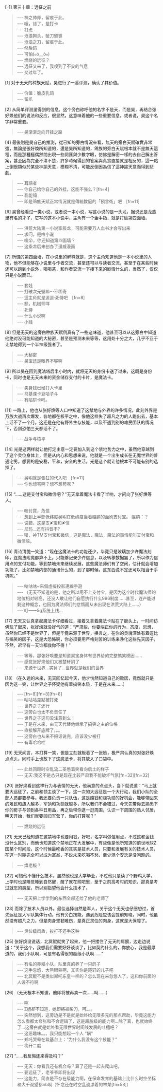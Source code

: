 
[-1] 第三十章：远征之前
>--- 神之帅斧，留痕于此。<br>
>--- 哦，错了，是打卡<br>
>--- 打忐<br>
>--- 沧浪狗头，破刀留锈<br>
>--- 沧浪之刀，留痕于此。<br>
>--- 然后鸽<br>
>--- 可怕(๑ó﹏ò๑)<br>
>--- 燃烧的远征？<br>
>--- 远征又来了，我嗅到了不安的气息<br>
>--- 又过年了。<br>

[1] 对于无天的种族天赋，昊进行了一番评测，确认了其价值。
>--- 价值：脆皮乳鸽<br>
>--- 留爪<br>

[2] 从简单评测里得到的信息，这个旁白称呼他的名字不是天，而是昊，再结合张好焕他们的说法和反应，很显然，这意味着他的一些重要信息，或者说，昊这个名字非常重要。
>--- 昊渐渐走向开挂之路<br>

[4] 最後則是昊自己的推測，從已知的旁白情況來看，無天的旁白天賦確實非常強，無論是張好煥所知道的，還是昊所知道的，鴿族的旁白天賦根本就不是無天這種，而是那種極偶然間出現一些詞匯與少數字眼，仿佛是解密一樣的去自己解出答案，甚至因為完全不清不楚，許多時候得到的答案與真實直接就是相反的，這一點上倒很類似於某些神諭天意，模糊不清，可能反倒因為信了這神諭天意而得到悲劇。
>--- 耳語者<br>
>--- 你自己给你自己的外挂，这能不强么？[fn=4]<br>
>--- 我能鸽<br>
>--- 即是鴿族天賦正常情況就是傳統教庭的「預言術」吧　[fn=11]<br>

[6] 昊曾经看过一类小说，或者说一本小说，写这小说的是一头龙，据说还是龙族里有名的才子，它写的这本小说中，主角有一个金手指，就是打破第四面墙。
>--- 洪荒大陆第一小说家辰龙，可能需要万人血书才会写出来<br>
>--- 求问，是啥小说<br>
>--- 噢😲，你还知道第四面墙？<br>
>--- 这条龙后来创办了漫威漫画<br>

[7] 所谓的第四面墙，在小说里的解释就是，这个主角知道他是一本小说里的人物，他不但能够在小说里与作者交流，甚至还可以与读者交流，甚至于在某些时候还可以跑到小说外，喝喝茶，和作者交流一下接下来的剧情什么的，当然了，仅仅只是小说而已。
>--- 套娃<br>
>--- 打破次元壁嘛～不稀奇<br>
>--- 這主角就是逗逗·死侍吧　[fn=8]<br>
>--- 额，机械师咩<br>
>--- 死侍<br>
>--- 什么小说啊<br>
>--- 小贱<br>

[8] 但是无天的这旁白种族天赋倒真有了一些这味道，他甚至可以从这旁白中知道他绝对没可能知道的大秘密，甚至是预测未来等等，这用处十分之大，几乎不亚于让禁地得到一个半神级强者了。
>--- 大秘密<br>
>--- 昊宝还是眼界不够啊<br>

[9] 所以昊在回到魔法塔后半小时内，就将无天的身份卡送了过来，这既是身份卡，同时也是无天未来的资金储存支付的卡片，是魔法卡。
>--- 卖身钱已经打入卡里<br>
>--- 马基课卡豆哈子斗<br>
>--- 有陷阱卡吗。<br>

[11] 一路上，他也从张好焕等人口中知道了这禁地与外界的许多情况，此刻外界是万族大战再次爆发，各地都在核平之中，像他这样失了超凡之力的人跑出去，基本上活不了一个月，这还是在他有野外生存技能，以及不遇到别的难民团队的情况下，否则恐怕三天都活不了。
>--- 战争与核平<br>

[14] 光是这两样就让他打定主意一定要加入到这个禁地势力之中，虽然他穿越到了这个灵位身体上，但是从内心和思想来说，他就是一个出生成长在无魔世界的普通宅男，想要的是安稳，平和，安全的生活，光是这个就让他根本不可能有别的选择了。
>--- 吳明就是張狂的代入吧　[fn=11]<br>
>--- 你也想宅啊？想不想苟呢？<br>

[15] “……这是支付宝和微信吧？”无天拿着魔法卡看了半响，才问向了张好焕等人。
>--- 吱付寶，危信<br>
>--- 想到上半部低纬度吴明在低纬度当着鲲鹏的面刷支付宝。
鲲鹏：？<br>
>--- 说错，这是支✘宝和✘信<br>
>--- 尼玛…还有抖音不?<br>
>--- 噗，神TM支付宝和微信，这是魔法，魔法，魔法的事情能叫支付宝和微信嘛。<br>

[16] 青诗清脆一笑道：“现在这魔法卡的功能还少，毕竟只是玻璃加少许魔法刻印，连魔法附魔都算不上，只能够记录少许信息，以及转移数据罢了，所以作为信用点的支付功能，等到禁地未来继续发展，这些魔法师们有了空闲，估计就会增加功能了，比如禁地内部的通讯什么的，到了那时候，这东西说不定还可以相当于手机呢。”
>--- 咕咕咕~來個虛擬投影連線手遊<br>
>--- （无天不知道的是，他之所以用不上支付宝，是因为这个时代魔法师的地位相对较高，还没人敢让他们自愿执行什么996制度……甚至，连产能过剩这种概念，也因为魔法师们的怠惰而从未出现在洪荒大陆上……）<br>
>--- 叮——5g系统上线…<br>

[17] 无天又认真拿起魔法卡仔细看过，接着又拿着魔法卡贴在了额头上，一时间仿佛玩了起来，张好焕就没好气的道：“严肃些，你要端正你的行为，态度，思想，虽然你已经不是世界了，但是毕竟来源于世界，换言之，在你的灵魂深处有着逗比与搞笑的因子，这是大恐怖啊，你必须要用严格刻苦的训练来净化这些先天因子，不然，迟早有一天谁都救你不得！”
>--- 等等，那张好唤要是知道昊宝身体有世界给的完整搞笑模因……<br>
>--- 感觉张好焕他们又被楚轩阴了<br>
>--- 来源于世界…实锤了…世界就是我们的世界<br>

[18] （在久远的未来，无天回忆起今天，他才恍然知道自己的败因，竟然就只是因为这一笑，让世界之子怀疑他有着搞笑本质，于是在未来……）
>--- [fn=8][fn=8][fn=8]<br>
>--- 咕咕咕差點被打死<br>
>--- 世界之子还行<br>
>--- 这旁白也太不负责任了<br>
>--- 世界之子这句没注意到么！<br>
>--- 于是在未来，由无天代替他继承了搞笑之主的位格<br>
>--- 直接解开底牌了。。。<br>
>--- 这旁白也从来不把话说完，应该没少被打<br>
>--- 有毒哈哈哈<br>

[19] 无天闻言，本打算一笑，但是立刻就板着了一张脸，极严肃认真的对张好焕点点头，同时手上也放下了这魔法卡，将其放入了口袋中。
>--- 此处回顾时空乱流二圣憋着笑看向后土的样子<br>
>--- 无天:我这不是怂只是现在比较严肃我不能破坏气氛[fn=32][fn=32]<br>

[20] 张好焕看到这样行为与表情的无天，他满意的点点头，当下就说道：“马上就要大远征了，之前和领主谈了一下，这一次的大远征是一个大行动，我们小队的全部人员都要参与，我还要负责一只队伍，这是赚钱和赚功勋的好机会，能够带回来的难民和族人越多，军饷和功勋就越多，所以我们不会错过，今天先带你去熟悉下你的房子与领到各种日用品，再之后带你逛一逛周围，认识一下周围的熟人邻居，明天开始，我们就要回归军营了，你的打算呢？”
>--- 燃烧的远征<br>

[21] 无天已经知道在这禁地中也要用钱，好吧，名字叫做信用点，不过这和金钱没什么区别，而他也知道这个禁地正在大发展中，有些像是他所知道的前世地球Z国某个时间段，这个时候最吃香的其实是技术人员，只要和发展有关的技术人员，在这一时期完全可以成为富翁，不说未来吃喝不愁，至少混个安逸是没问题的。
>--- 煤老板？<br>

[22] 可惜他不懂什么技术，虽然他也是大学毕业，不过他只是读了个野鸡大学，上学时也是睡觉睡到自然醒，醒了就在网吧里，至于之前高考时的知识，那真是考过就忘的类型，所以别指望他会什么技术了。
>--- 无天把上学学到的东西全部还给了他的老师了<br>

[23] 而除了技术人员以外，最佳选择自然是军人，关于这个无天也仔细想过，首先远征是大军队集体行动，他有旁白技能，遇到危险应该会提前知晓，同时，他虽然没有超凡之力，但是肉身坚韧难伤，是真正灵位的肉身，这就是大保障了。
>--- 灵位级肉盾，挨打不还手这种<br>

[25] 张好焕没说话，北冥鲲就笑了起来，他一把搂住了无天的肩膀，边走边说道：“关于这个，我想我们需要好好谈谈了，比如契约什么的，你放心，我是最厚道的，我们小队啊，可是有名得很的超级小队啊……”
>--- 有名的养殖小队，队里真的养了一只鸽子<br>
>--- 这手忽悠，大熊眼熟啊，其实你是楚轩的儿子吧<br>
>--- 北冥鲲不是类似郑吒东皇一样的？怎么现在来忽悠人了，这和你前面的人设不符啊<br>

[26] （无天根本不知道，他即将被再卖一次……呵……）
>--- 啊<br>
>--- Z姐卻不知道，她即將被柴刀，呵。。。<br>
>--- 突然想到，这旁边是不是就是始终给无限多元的那点帮助，毕竟这能力怎么看都太夸张和不合逻辑了，这是超脱级的能力啊...除了真，也就始终了...这旁白就是始终看无限世界时间线发展的吐槽吧？<br>
>--- 这恶趣味。。。我只能想起一个人 “娲”<br>
>--- 郑吒哭晕在筑基台上：“为什么我没有这个技能？”<br>
>--- 梅开二度<br>

[27] “……我反悔还来得及吗？”
>--- 无天：你看我还有机会吗？算了还是一起去爬山吧。<br>
>--- 要远征了，老爷爷即将出现<br>
>--- 这能力，简直是不存在级能力啊，在保命发育的基础上比什么时空坐标和大千观望都nb啊（怀念还在时空乱流漂着的林某[fn=58]）<br>
